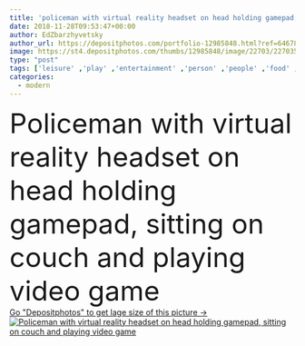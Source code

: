 ```yaml
---
title: 'policeman with virtual reality headset on head holding gamepad, sitting on couch and playing video game'
date: 2018-11-28T09:53:47+00:00
author: EdZbarzhyvetsky
author_url: https://depositphotos.com/portfolio-12985848.html?ref=64678756
image: https://st4.depositphotos.com/thumbs/12985848/image/22703/227035240/api_thumb_450.jpg?forcejpeg=true
type: "post"
tags: ['leisure' ,'play' ,'entertainment' ,'person' ,'people' ,'food' ,'male' ,'man' ,'black' ,'tech' ,'3d' ,'modern' ,'bucket' ,'house' ,'rest' ,'interior' ,'home' ,'display' ,'electronic' ,'wireless' ,'furniture' ,'room' ,'indoors' ,'hightech' ,'using' ,'profession' ,'innovation' ,'joystick' ,'sofa' ,'relaxed' ,'virtual' ,'cop' ,'policeman' ,'gaming' ,'controller' ,'popcorn' ,'Gamepad' ,'gamer' ,'gadgets' ,'simulation' ,'vr' ,'professional occupation' ,'police officer' ,'Video Game' ,'police uniform' ,'digital devices' ,'virtual reality headset' ,'Wearable Technology' ]
categories: 
  - modern
---
```

<div aling="center">
            <font size="60"> Policeman with virtual reality headset on head holding gamepad, sitting on couch and playing video game</font>   
</div>
<div>
    <a href='https://depositphotos.com/227035240/stock-photo-policeman-virtual-reality-headset-head.html?ref=64678756' target=_blank > Go "Depositphotos" to get lage size of this picture ->
        <img href='https://depositphotos.com/227035240/stock-photo-policeman-virtual-reality-headset-head.html?ref=64678756' src='https://st4.depositphotos.com/12985848/22703/i/950/depositphotos_227035240-stock-photo-policeman-virtual-reality-headset-head.jpg?forcejpeg=true' alt='Policeman with virtual reality headset on head holding gamepad, sitting on couch and playing video game' >
    </a>
</div>
